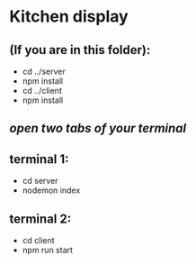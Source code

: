 # Kitchen display

## (If you are in this folder):
- cd ../server
- npm install
- cd ../client
- npm install

## *open two tabs of your terminal*

## terminal 1:
- cd server
- nodemon index

## terminal 2:
- cd client
- npm run start